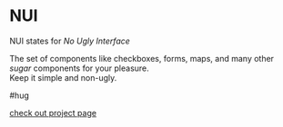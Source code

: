 # NUI
NUI states for *No Ugly Interface*

The set of components like checkboxes, forms, maps, and many other *sugar* components for your pleasure. <br />Keep it simple and non-ugly.

#hug

[check out project page](http://vasilisakarelova.github.io/NUI)

